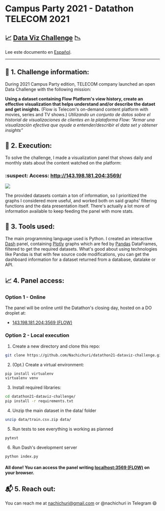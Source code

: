 # Campus Party 2021 - Datathon TELECOM 2021
## :chart_with_upwards_trend:  [Data Viz Challenge](https://github.com/Datathon2021/data-viz) :chart_with_downwards_trend:
Lee este documento en [Español](https://github.com/Nachichuri/datathon21-dataviz-challenge/blob/master/README.md).

---

## :thought_balloon: 1. Challenge information:
During 2021 Campus Party edition, TELECOM company launched an open Data Challenge with the following mission:

**Using a dataset containing Flow Platform's view history, create an effective visualization that helps understand and/or describe the dataet and get insights.** (Flow is Telecom's on-demand content platform with movies, series and TV shows.)
*Utilizando un conjunto de datos sobre el historial de visualizaciones de clientes en la plataforma Flow: “Armar una visualización efectiva que ayude a entender/describir el data set y obtener insights”*

## :running: 2. Execution:
To solve the challenge, I made a visualization panel that shows daily and monthly stats about the content watched on the platform:

### :suspect: Access: http://143.198.181.204:3569/

![](assets/overview.gif)

The provided datasets contain a ton of information, so I prioritized the graphs I considered more useful, and worked both on said graphs' filtering functions and the data presentation itself. There's actually a lot more of information available to keep feeding the panel with more stats.

## :wrench: 3. Tools used:
The main programming language used is Python. I created an interactive [Dash](https://dash.plotly.com/introduction) panel, containing [Plotly](https://plotly.com/python/plotly-express/) graphs which are fed by [Pandas](https://pandas.pydata.org/about/) DataFrames, filtered to get the required datasets. What's good about using technologies like Pandas is that with few source code modifications, you can get the dashboard information for a dataset returned from a database, datalake or API.

## :chart_with_upwards_trend: 4. Panel access:
### **Option 1 - Online**
The panel will be online until the Datathon's closing day, hosted on a DO droplet at:
- [143.198.181.204:3569 (FLOW)](http://143.198.181.204:3569/)
### **Option 2 - Local execution**
1. Create a new directory and clone this repo:

```bash
git clone https://github.com/Nachichuri/datathon21-dataviz-challenge.git
```
2. (Opt.) Create a virtual environment:

```bash
pip install virtualenv
virtualenv venv
```

3. Install required libraries:

```bash
cd datathon21-dataviz-challenge/
pip install -r requirements.txt
```

4. Unzip the main dataset in the data/ folder

```bash
unzip data/train.csv.zip data/
```

5. Run tests to see everything is working as planned

```bash
pytest
```

6. Run Dash's development server 

```bash
python index.py
```

#### All done! You can access the panel writing [localhost:3569 (FLOW)](http://localhost:3569/) on your browser.

## :mailbox_with_mail: 5. Reach out:
You can reach me at nachichuri@gmail.com or @nachichuri in Telegram :smile: